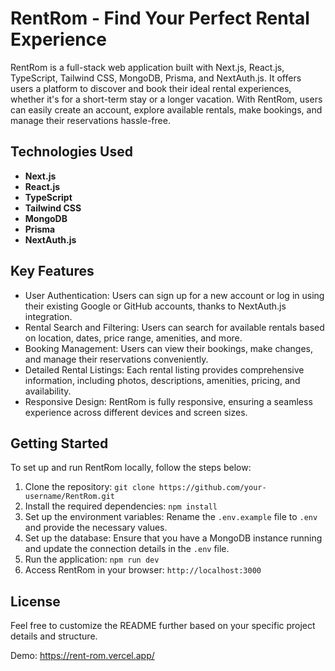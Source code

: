 # RentRom - Find Your Perfect Rental Experience

RentRom is a full-stack web application built with Next.js, React.js, TypeScript, Tailwind CSS, MongoDB, Prisma, and NextAuth.js. It offers users a platform to discover and book their ideal rental experiences, whether it's for a short-term stay or a longer vacation. With RentRom, users can easily create an account, explore available rentals, make bookings, and manage their reservations hassle-free.

## Technologies Used

- **Next.js**
- **React.js**
- **TypeScript**
- **Tailwind CSS**
- **MongoDB**
- **Prisma**
- **NextAuth.js**

## Key Features

- User Authentication: Users can sign up for a new account or log in using their existing Google or GitHub accounts, thanks to NextAuth.js integration.
- Rental Search and Filtering: Users can search for available rentals based on location, dates, price range, amenities, and more.
- Booking Management: Users can view their bookings, make changes, and manage their reservations conveniently.
- Detailed Rental Listings: Each rental listing provides comprehensive information, including photos, descriptions, amenities, pricing, and availability.
- Responsive Design: RentRom is fully responsive, ensuring a seamless experience across different devices and screen sizes.

## Getting Started

To set up and run RentRom locally, follow the steps below:

1. Clone the repository: `git clone https://github.com/your-username/RentRom.git`
2. Install the required dependencies: `npm install`
3. Set up the environment variables: Rename the `.env.example` file to `.env` and provide the necessary values.
4. Set up the database: Ensure that you have a MongoDB instance running and update the connection details in the `.env` file.
5. Run the application: `npm run dev`
6. Access RentRom in your browser: `http://localhost:3000`


## License

Feel free to customize the README further based on your specific project details and structure.

Demo: https://rent-rom.vercel.app/
